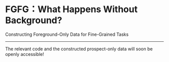 # FGFG：What Happens Without Background?  
Constructing Foreground-Only Data for Fine-Grained Tasks

---

The relevant code and the constructed prospect-only data will soon be openly accessible!
